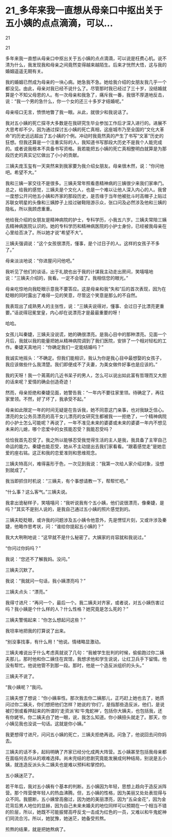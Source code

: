 # 21_多年来我一直想从母亲口中抠出关于五小姨的点点滴滴，可以...

21

21

多年来我一直想从母亲口中抠出关于五小姨的点点滴滴，可以说是枉费心机。说不清为什么，我发现我和母亲之间竟然变得越来越陌生。后来才恍然大悟，这与我的婚姻遥遥无期有关。

我的婚姻已然成为母亲的一块心病。她急我不急。她给我介绍的女朋友我几乎一个都没见。由此，母亲对我已经不说什么了。尽管那时我已经过了三十岁，没结婚就算是个不知父母恩的人。有一次母亲和我急了，痛斥我一番，我很不厚道地反击，说：“我一个男的急什么，你一个女的还三十多岁才结婚呢。”

母亲哑口无言，愤愤地瞥了我一眼。从此，就很少和我说话了。

我对五小姨的死亡探寻大多数是在我研究生毕业参加工作后才深入进行的。进展不大思考却不少。因为通过探讨五小姨的死亡真相，这座城市乃至全国的“文化大革命”的历史远远超出了五小姨的个例。冲动时我竟然真的产生了书写“文革”历史的狂想。但我还算是一个注重实际的人，我知道书写那段大历史不是我个人能完成的。或者说我根本不具备书写资格。我若能把五小姨的死亡真相整明白就算是为那段历史的真实记忆做出了小小的贡献。

三姨夫庞玉玺有一天突然来到我家要为我介绍女朋友。母亲很木然，说：“你问他吧。希望不大。”

我和三姨一家交往不是很多。三姨夫常年照看患精神病的三姨很少来我们家串门。总之，给我的感觉，三姨夫是个文化人，也是一个难以让他人深入内心的人。我曾一度想公开问他五小姨和齐家的那段历史，是否缘于当年他被批斗时高帽子上贴过苏联女明星的头像和三姨脖子上挂过破鞋陪游示众，张口问及必然涉及他和三姨的隐私，所以我顾虑重重。

他给我介绍的女朋友是精神病院的护士，专科学历，小我五六岁。三姨夫常陪三姨去精神病医院认识的。她的专科学历和精神病医院的小护士身份，已经被我母亲在心里给否决了。所以她才说“希望不大”。

三姨夫强调说：“这个女孩很漂亮，懂事，是个过日子的人。这样的女孩子不多了。”

母亲淡淡地说：“你进屋问问他吧。”

我听见了他们的谈话，出于礼貌也出于我的计谋我主动走出房间，笑嘻嘻地说：“三姨夫介绍的，我看。一定不会错了。我相信您的眼光。”

母亲吃惊地向我眨眼示意我不要答应。这是母亲和我“失和”后的首次表现，因为在眨眼的同时露出了难得一见的笑意，尽管这个笑意是那么的不自然。

我表现出了成熟男人的主张性，说：“三姨夫说得对，懂事、会过日子比漂亮更重要。”话说得冠冕堂皇，内心却在说漂亮才是最最重要的呀！

哈哈。

女孩儿叫秦婕，三姨夫没说谎，她的确很漂亮。是我心目中的那种漂亮。见面一个月后，我就以我的能量把她从精神病院调到了我们医院，安排了一个相对轻松的工作。秦婕天真地问：“你确定我们一定能结婚吗？”

我诚实地摇头：“不确定。但我们能相识，我认为你是我心目中最想娶的女孩子，我应该做些什么我清楚。我们即便成不了夫妻，为美女做件好事也是应该的。”

我的天呀！我一个蔫蔫的几近书呆子的男人，怎么可以说出如此富有哲理而又大胆的话来呢？爱情的确会创造奇迹！

然而，母亲拒绝和秦婕见面，她警告我：“一年内不要往家里领。待确定了，再往家里领。不然，好了坏了，我承受不起。”

母亲如此限定一年的时间无疑是在告诉我，她不同意这门亲事，也对我缺乏信心。漂亮的女公务员漂亮的高干女儿漂亮的女研究生都被我一一拒绝了，一个精神病院的小护士怎么可能呢？再说了，一年不准见未来的婆婆或未来的婆婆一年内不想见未来的儿媳，哪个恋爱中的女孩能忍受？我能忍受吗？

恰恰我首先忍受了。我之所以能够忍受我觉得生活的主人是我，我具备了主宰自己命运的能力。秦婕也能忍受，她从不主动提出去我们家看看。“跟着感觉走”是她恋爱的座右铭。这正和我的恋爱准则和思维观念。

三姨夫特高兴，难得喜形于色，一次见到我说：“我第一次给人家介绍对象，没想到就成了。”

我当即抓住时机说：“三姨夫，有个事想请教一下，帮帮忙吧。”

“什么事？这么客气。”三姨夫说。

我拿出诡秘样子，笑嘻嘻问：“我听说我有个五小姨，他们说很漂亮，像秦婕，是吗？”其实不是别人说的，是我自己通过五小姨的照片感觉到的。

三姨夫眨眨眼，或许我的问题涉及五小姨令他意外，先是愣怔片刻，又或许涉及秦婕，他略作思考状，问：“谁给你提起五小姨的？”

我大大咧咧地说：“这早就不是什么秘密了。大姨家的肖容就和我说过。”

“你问过你妈吗？”

我说：“您还不了解我妈。没问。”

三姨夫沉默了。

我说：“我就问一句话，我小姨漂亮吗？”

三姨夫点头：“漂亮。”

我得寸进尺：“再问一个，最后一个。我二姨夫对齐家，或者说，对五小姨伤害过吗？我小姨是个什么样的人？什么性格？她究竟是怎么死的？”

三姨夫警惕起来：“你怎么想起问这些？”

我坦率地把我的打算说了出来。

“别没事找事，有什么用！”他说。情绪略显激动。

三姨夫难说出于什么考虑真就说了几句：“我被学生批判的时候，偷偷跑过你二姨夫那儿，那时他和你二姨住在宾馆，我想求他和学生说说，让红卫兵手下留情。他没有帮忙。他说他管不到那一段。那时，他是一个造反派组织的头头。”

三姨夫不说了。

“我小姨呢？”我问。

三姨夫想了想说：“你小姨率性。那次我去你二姨那儿，正巧赶上她也去了，她质问过你二姨夫，你们想把他们怎样？她说的‘你们’，是指那些造反派，他们，是说被打倒或看押起来的所谓的‘走资派’和‘牛鬼蛇神’，包括你大姨夫，也包括我，还有你姥爷。你二姨夫白了她一眼，说，我怎么知道。你小姨扭头就走了。那天，你小姨见我也没说一句话。这就是你小姨。”

我更想得寸进尺，问问五小姨的死亡，三姨夫拒绝再说。问急了，他说回去问你妈去。

三姨夫的话不多，起码明确了齐家已经分化成两大阵营。五小姨甚至包括我母亲都在面临何去何从的艰难选择。尚未完结的悲剧究竟能发展成何种结局，别说是五小姨，就连造反派头头二姨夫也是难以预料和掌控的。

五小姨迷茫了。

若干年后，我对五小姨有个基本的判断。五小姨因为年轻，思想上趋向于造反派阵营。那个阵营使年轻人的热血沸腾。但，五小姨的性格，因为美丽又处处表现得与众不同。我臆断，五小姨曾高傲过，因为她的美丽漂亮，因为“五朵金花”，因为金花背后男人地位的显赫，因为自己未来未婚夫的地位同样可以预期在一个相当不错的阶层，所以，她既不可能振臂高呼反戈一击成为红色的一员，又难以和牛鬼蛇神们同流合污。所以，她犹豫，她迷茫，她备受煎熬。

煎熬的结果，就是把她熬病了。